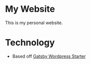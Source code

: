 # My Website
This is my personal website.

# Technology
- Based off [Gatsby Wordpress Starter](https://github.com/GatsbyCentral/gatsby-starter-wordpress)